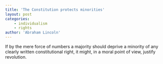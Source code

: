 ```yaml
---
title: 'The Constitution protects minorities'
layout: post
categories:
    - individualism
    - rights
author: 'Abraham Lincoln'
---
```


If by the mere force of numbers a majority should deprive a minority of any clearly written constitutional right, it might, in a moral point of view, justify revolution.